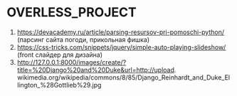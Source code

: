 # OVERLESS_PROJECT
1. https://devacademy.ru/article/parsing-resursov-pri-pomoschi-python/ (парсинг сайта погоди, прикольная фишка)
2. https://css-tricks.com/snippets/jquery/simple-auto-playing-slideshow/ (front слайдер для дизайна)
3. http://127.0.0.1:8000/images/create/?title=%20Django%20and%20Duke&url=http://upload.
wikimedia.org/wikipedia/commons/8/85/Django_Reinhardt_and_Duke_Ellington_%28Gottlieb%29.jpg